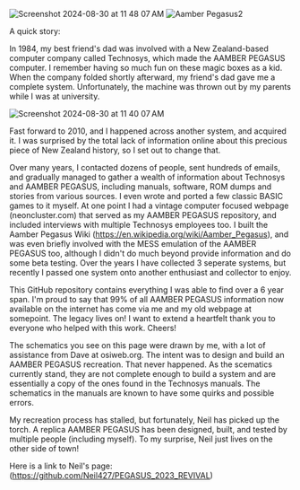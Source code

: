 
![Screenshot 2024-08-30 at 11 48 07 AM](https://github.com/user-attachments/assets/8b26752b-27a8-4d25-861a-bb9b2d95945c)
![Aamber Pegasus2](https://github.com/user-attachments/assets/d52fe277-1356-43d8-8c1f-e5e754066c58)



A quick story:

In 1984, my best friend's dad was involved with a New Zealand-based computer company called Technosys, which made the AAMBER PEGASUS computer. I remember having so much fun on these magic boxes as a kid. When the company folded shortly afterward, my friend's dad gave me a complete system. Unfortunately, the machine was thrown out by my parents while I was at university.

![Screenshot 2024-08-30 at 11 40 07 AM](https://github.com/user-attachments/assets/747b10c9-19d1-4bbf-b244-9aa0462e63c4)


Fast forward to 2010, and I happened across another system, and acquired it. I was surprised by the total lack of information online about this precious piece of New Zealand history, so I set out to change that. 

Over many years, I contacted dozens of people, sent hundreds of emails, and gradually managed to gather a wealth of information about Technosys and AAMBER PEGASUS, including manuals, software, ROM dumps and stories from various sources. I even wrote and ported a few classic BASIC games to it myself. At one point I had a vintage computer focused webpage (neoncluster.com) that served as my AAMBER PEGASUS repository, and included interviews with multiple Technosys employees too. I built the Aamber Pegasus Wiki (https://en.wikipedia.org/wiki/Aamber_Pegasus), and was even briefly involved with the MESS emulation of the AAMBER PEGASUS too, although I didn't do much beyond provide information and do some beta testing.
Over the years I have collected 3 seperate systems, but recently I passed one system onto another enthusiast and collector to enjoy.



This GitHub repository contains everything I was able to find over a 6 year span. I'm proud to say that 99% of all AAMBER PEGASUS information now available on the internet has come via me and my old webpage at somepoint. The legacy lives on! I want to extend a heartfelt thank you to everyone who helped with this work. Cheers!

The schematics you see on this page were drawn by me, with a lot of assistance from Dave at osiweb.org. The intent was to design and build an AAMBER PEGASUS recreation. That never happened. As the scematics currently stand, they are not complete enough to build a system and are essentially a copy of the ones found in the Technosys manuals. The schematics in the manuals are known to have some quirks and possible errors.

My recreation process has stalled, but fortunately, Neil has picked up the torch. A replica AAMBER PEGASUS has been designed, built, and tested by multiple people (including myself). To my surprise, Neil just lives on the other side of town!

Here is a link to Neil's page:
(https://github.com/Neil427/PEGASUS_2023_REVIVAL)

